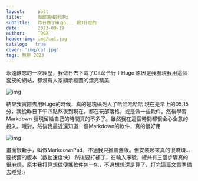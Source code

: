 ```yaml
---
layout:     post
title:      做部落格好想吐
subtitle:   昨日做了Hugo... 跟J什麼的
date:       2023-09-19
author:     TQGX
header-img: img/cat.jpg
catalog:   true
cover: 'img/cat.jpg'
tags: 無聊 2023
---
```


永遠難忘的一次經歷，我做日去下載了Git命令行＋Hugo
原因是我發現我用這個套皮的網站，都沒有人家顯示縮圖的漂亮精美

![img](https://github.com/tqgx/tqgx.github.io/blob/master/img/TQGX/Hugo1.png?raw=true)

結果我實際去用Hugo的時候，真的是塊稿死人了哈哈哈哈哈
現在是早上的05:15分，我從昨日下午四點熬夜到現在。都在玩部落格，或是做一些軟件。然後學習Markdown
發現留給自己的時間真的不多了。雖然我在這個時間都很全心全意的投入。哦對，然後我最近還知道一個Markdown的軟件，真的很好用

![img](https://github.com/tqgx/tqgx.github.io/blob/master/img/TQGX/MarkDown1.png?raw=true)


畫面很新手，叫做MarkdownPad，不過我只推薦舊版。但安裝起來真的很麻煩... 要找舊的版本（啟動速度快）
然後要打補丁，在輸入序號。總共有三個步驟真的很麻煩。原本我打算想做便攜軟件包一包，不過想想還是算了，打完這篇文章準備去睡覺:)
